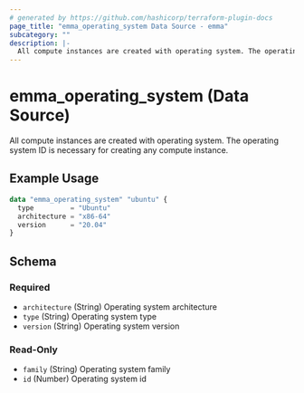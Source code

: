 ```yaml
---
# generated by https://github.com/hashicorp/terraform-plugin-docs
page_title: "emma_operating_system Data Source - emma"
subcategory: ""
description: |-
  All compute instances are created with operating system. The operating system ID is necessary for creating any compute instance.
---
```


# emma_operating_system (Data Source)

All compute instances are created with operating system. The operating system ID is necessary for creating any compute instance.

## Example Usage

```terraform
data "emma_operating_system" "ubuntu" {
  type         = "Ubuntu"
  architecture = "x86-64"
  version      = "20.04"
}
```

<!-- schema generated by tfplugindocs -->
## Schema

### Required

- `architecture` (String) Operating system architecture
- `type` (String) Operating system type
- `version` (String) Operating system version

### Read-Only

- `family` (String) Operating system family
- `id` (Number) Operating system id
